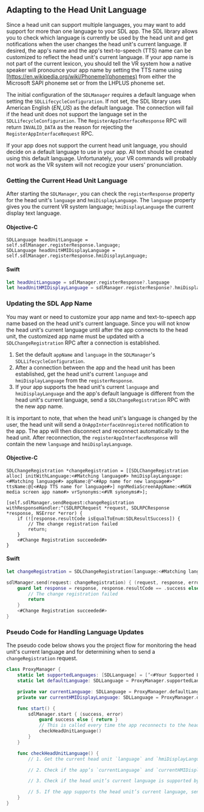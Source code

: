 ## Adapting to the Head Unit Language

Since a head unit can support multiple languages, you may want to add support for more than one language to your SDL app. The SDL library allows you to check which language is currently be used by the head unit and get notifications when the user changes the head unit's current language. If desired, the app's name and the app's text-to-speech (TTS) name can be customized to reflect the head unit's current language. If your app name is not part of the current lexicon, you should tell the VR system how a native speaker will pronounce your app name by setting the TTS name using [https://en.wikipedia.org/wiki/Phoneme](phonemes) from either the Microsoft SAPI phoneme set or from the LHPLUS phoneme set.

The initial configuration of the `SDLManager` requires a default language when setting the `SDLLifecycleConfiguration`. If not set, the SDL library uses American English (*EN_US*) as the default language. The connection will fail if the head unit does not support the language set in the `SDLLifecycleConfiguration`. The `RegisterAppInterfaceResponse` RPC will return `INVALID_DATA` as the reason for rejecting the `RegisterAppInterfaceRequest` RPC.

If your app does not support the current head unit language, you should decide on a default language to use in your app. All text should be created using this default language. Unfortunately, your VR commands will probably not work as the VR system will not recogize your users' pronunciation.

### Getting the Current Head Unit Language
After starting the `SDLManager`, you can check the `registerResponse` property for the head unit's `language` and `hmiDisplayLanguage`. The `language` property gives you the current VR system language; `hmiDisplayLanguage` the current display text language.

#### Objective-C
```objc
SDLLanguage headUnitLanguage = self.sdlManager.registerResponse.language;
SDLLanguage headUnitHMIDisplayLanguage = self.sdlManager.registerResponse.hmiDisplayLanguage;
```

#### Swift
```swift
let headUnitLanguage = sdlManager.registerResponse?.language
let headUnitHMIDisplayLanguage = sdlManager.registerResponse?.hmiDisplayLanguage
```

### Updating the SDL App Name
You may want or need to customize your app name and text-to-speech app name based on the head unit's current language. Since you will not know the head unit's current language until after the app connects to the head unit, the customized app name must be updated with a `SDLChangeRegistration` RPC after a connection is established.

1. Set the default `appName` and `language` in the `SDLManager`'s  `SDLLifecycleConfiguration`.
1. After a connection between the app and the head unit has been established, get the head unit's current `language` and `hmiDisplayLanguage` from the `registerResponse`.
2. If your app supports the head unit's current `language` and `hmiDisplayLanguage` and the app's default language is different from the head unit's current language, send a `SDLChangeRegistration` RPC with the new app name.

It is important to note, that when the head unit's language is changed by the user, the head unit will send a  `OnAppInterfaceUnregistered` notification to the app. The app will then disconnect and reconnect automatically to the head unit. After reconnection, the `registerAppInterfaceResponse` will contain the new `language` and `hmiDisplayLanguage`.

#### Objective-C
```objc
SDLChangeRegistration *changeRegistration = [[SDLChangeRegistration alloc] initWithLanguage:<#Matching language#> hmiDisplayLanguage:<#Matching language#> appName:@"<#App name for new language#>" ttsName:@[<#App TTS name for language#>] ngnMediaScreenAppName:<#NGN media screen app name#> vrSynonyms:<#VR synonyms#>];

[self.sdlManager.sendRequest:changeRegistration withResponseHandler:^(SDLRPCRequest *request, SDLRPCResponse *response, NSError *error) {
	if (![response.resultCode isEqualToEnum:SDLResultSuccess]) {
		// The change registration failed
		return;
	}
    <#Change Registration succeeded#>
}
```

#### Swift
```swift
let changeRegistration = SDLChangeRegistration(language:<#Matching language#>, hmiDisplayLanguage:<#Matching language#>, appName:"<#App name for new language#>" ttsName:[<#App TTS name for language#>], ngnMediaScreenAppName:<#NGN media screen app name#>, vrSynonyms:<#VR synonyms#>)

sdlManager.send(request: changeRegistration) { (request, response, error) in
    guard let response = response, response.resultCode == .success else {
        // The change registration failed
        return
    }
    <#Change Registration succeeded#>
}
```

### Pseudo Code for Handling Language Updates
The pseudo code below shows you the project flow for monitoring the head unit's current language and for determining when to send a `changeRegistration` request.

```swift
class ProxyManager {
    static let supportedLanguages: [SDLLanguage] = [‘<#Your Supported Language#>’, ‘<#Your Supported Language#>’]
    static let defaultLanguage: SDLLanguage = ProxyManager.supportedLanguages[0]

    private var currentLanguage: SDLLanguage = ProxyManager.defaultLanguage
    private var currentHMIDisplayLanguage: SDLLanguage = ProxyManager.defaultLanguage

    func start() {
        sdlManager.start { (success, error)
            guard success else { return }
            // This is called every time the app reconnects to the head unit
            checkHeadUnitLanguage()
        }
    }

    func checkHeadUnitLanguage() {
        // 1. Get the current head unit `language` and `hmiDisplayLanguage` from the `registerAppInterfaceResponse`

        // 2. Check if the app’s `currentLanguage` and `currentHMIDisplayLanguage` matches the head unit’s current language and `hmiDisplayLanguage`. If so, no need to send a `changeRegistration` request.

        // 3. Check if the head unit’s current language is supported by the app. If it is not, set the app’s `currentLanguage` and `currentHMIDisplayLanguage` to the app’s default supported language. No need to send a `changeRegistration` request.

        // 5. If the app supports the head unit’s current language, send a `changeRegistration` request. Update the `currentLanguage` and `currentHMIDisplayLanguage` vars with the head unit's language.
    }
}
```
